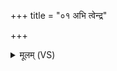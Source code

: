 +++
title = "०१ अभि त्वेन्द्र"

+++
<details><summary>मूलम् (VS)</summary>

अ॒भि त्वे॑न्द्र॒ वरि॑मतः पु॒रा त्वां॑हूर॒णाद्धु॑वे।  
ह्वया॑म्यु॒ग्रं चे॒त्तारं॑ पु॒रुणा॑मानमेक॒जम् ॥
</details>